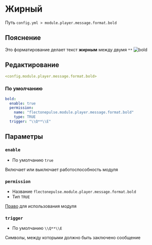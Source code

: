 # Жирный
Путь `config.yml > module.player.message.format.bold`

## Пояснение
Это форматирование делает текст **жирным** между двумя `**`
![bold](/bold.png)

## Редактирование
```yaml
<config.module.player.message.format.bold>
```

### По умолчанию
```yaml
bold:
  enable: true
  permission:
    name: "flectonepulse.module.player.message.format.bold"
    type: TRUE
  trigger: "\\Q**\\E"
```

## Параметры

### `enable`
- По умолчанию `true`

Включает или выключает работоспособность модуля

### `permission`
- Название `flectonepulse.module.player.message.format.bold`
- Тип `TRUE`

[Право](/ru/config/module/#пояснение) для использования модуля

### `trigger`
- По умолчанию `\\Q**\\E`

Символы, между которыми должно быть заключено сообщение